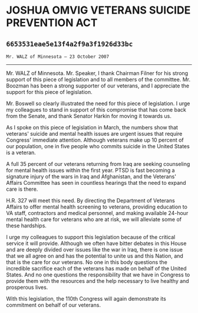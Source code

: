 # JOSHUA OMVIG VETERANS SUICIDE PREVENTION ACT
## `6653531eae5e13f4a2f9a3f1926d33bc`
`Mr. WALZ of Minnesota — 23 October 2007`

---


Mr. WALZ of Minnesota. Mr. Speaker, I thank Chairman Filner for his 
strong support of this piece of legislation and to all members of the 
committee. Mr. Boozman has been a strong supporter of our veterans, and 
I appreciate the support for this piece of legislation.

Mr. Boswell so clearly illustrated the need for this piece of 
legislation. I urge my colleagues to stand in support of this 
compromise that has come back from the Senate, and thank Senator Harkin 
for moving it towards us.

As I spoke on this piece of legislation in March, the numbers show 
that veterans' suicide and mental health issues are urgent issues that 
require Congress' immediate attention. Although veterans make up 10 
percent of our population, one in five people who commits suicide in 
the United States is a veteran.

A full 35 percent of our veterans returning from Iraq are seeking 
counseling for mental health issues within the first year. PTSD is fast 
becoming a signature injury of the wars in Iraq and Afghanistan, and 
the Veterans' Affairs Committee has seen in countless hearings that the 
need to expand care is there.

H.R. 327 will meet this need. By directing the Department of Veterans 
Affairs to offer mental health screening to veterans, providing 
education to VA staff, contractors and medical personnel, and making 
available 24-hour mental health care for veterans who are at risk, we 
will alleviate some of these hardships.

I urge my colleagues to support this legislation because of the 
critical service it will provide. Although we often have bitter debates 
in this House and are deeply divided over issues like the war in Iraq, 
there is one issue that we all agree on and has the potential to unite 
us and this Nation, and that is the care for our veterans. No one in 
this body questions the incredible sacrifice each of the veterans has 
made on behalf of the United States. And no one questions the 
responsibility that we have in Congress to provide them with the 
resources and the help necessary to live healthy and prosperous lives.

With this legislation, the 110th Congress will again demonstrate its 
commitment on behalf of our veterans.
